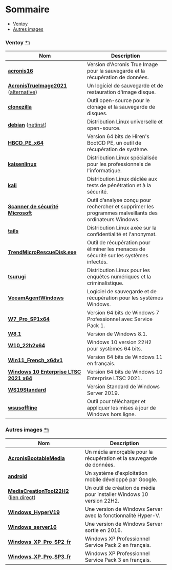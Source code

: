 # Sommaire
- [Ventoy](#ventoy-)
- [Autres images](#autres-images-)

### Ventoy [↰](#sommaire)
| Nom                                																								                                   | Description                                                                    						  |
|----------------------------------------------------------------------------------------------------------------------------------------------------------------------|----------------------------------------------------------------------------------------------------------|
| [**acronis16**](https://www.acronis.com/en-us/support/updates/index.html#consumer)                                                                                   | Version d'Acronis True Image pour la sauvegarde et la récupération de données.                           |
| [**AcronisTrueImage2021**](https://download.acronis.com/AcronisTrueImage2021_35860.exe) ([alternative](https://download.acronis.com/AcronisTrueImage2021_35860.iso)) | Un logiciel de sauvegarde et de restauration d'image disque.                                             |
| [**clonezilla**](https://clonezilla.org/downloads/download.php?branch=stable)                                                                                        | Outil open-source pour le clonage et la sauvegarde de disques.                                           |
| [**debian**](https://www.debian.org/CD/http-ftp/) ([netinst](https://www.debian.org/CD/netinst/))                                                                    | Distribution Linux universelle et open-source.                                                           |
| [**HBCD_PE_x64**](https://www.hirensbootcd.org/download/)                                                                                                            | Version 64 bits de Hiren's BootCD PE, un outil de récupération de système.                               |
| [**kaisenlinux**](https://kaisenlinux.org/downloads)                                                                                                                 | Distribution Linux spécialisée pour les professionnels de l'informatique.                                |
| [**kali**](https://www.kali.org/get-kali/#kali-installer-images)                                                                                                     | Distribution Linux dédiée aux tests de pénétration et à la sécurité.                                     |
| [**Scanner de sécurité Microsoft**](https://learn.microsoft.com/fr-fr/microsoft-365/security/intelligence/safety-scanner-download)                                   | Outil d’analyse conçu pour rechercher et supprimer les programmes malveillants des ordinateurs Windows.  |
| [**tails**](https://tails.net/install/download/index.en.html)                                                                                                        | Distribution Linux axée sur la confidentialité et l'anonymat.                                            |
| [**TrendMicroRescueDisk.exe**](https://www.trendmicro.com/fr_fr/forHome/products/free-tools/rescue-disk.html)                                                        | Outil de récupération pour éliminer les menaces de sécurité sur les systèmes infectés.                   |
| [**tsurugi**](https://tsurugi-linux.org/downloads.php)                                                                                                               | Distribution Linux pour les enquêtes numériques et la criminalistique.                                   |
| [**VeeamAgentWindows**](https://www.veeam.com/fr/agent-for-windows-community-edition.html)                                                                           | Logiciel de sauvegarde et de récupération pour les systèmes Windows.                                     |
| [**W7_Pro_SP1x64**](https://lecrabeinfo.net/telecharger/windows-7-professionnel-sp1-x64)                                                                             | Version 64 bits de Windows 7 Professionnel avec Service Pack 1.                                          |
| [**W8.1**](https://www.microsoft.com/fr-fr/software-download/windows8ISO)                                                                                            | Version de Windows 8.1.                                                                                  |
| [**W10_22h2x64**](https://archive.org/details/win-10-22-h-2-french-x-64)                                                                                             | Windows 10 version 22H2 pour systèmes 64 bits.                                                           |
| [**Win11_French_x64v1**](https://www.microsoft.com/fr-fr/software-download/windows11)                                                                                | Version 64 bits de Windows 11 en français.                                                               |
| [**Windows 10 Enterprise LTSC 2021 x64**](https://www.microsoft.com/en-us/evalcenter/download-windows-10-enterprise)                                                 | Version 64 bits de Windows 10 Enterprise LTSC 2021.                                                      |
| [**WS19Standard**](https://www.microsoft.com/en-us/evalcenter/download-windows-server-2019)                                                                          | Version Standard de Windows Server 2019.                                                                 |
| [**wsusoffline**](https://download.wsusoffline.net/)                                                                                                                 | Outil pour télécharger et appliquer les mises à jour de Windows hors ligne.                              |

### Autres images [↰](#sommaire)
| Nom                                                                                                                                                      | Description                                                                 |
|----------------------------------------------------------------------------------------------------------------------------------------------------------|-----------------------------------------------------------------------------|
| [**AcronisBootableMedia**](https://kb.acronis.com/getmedia?ckattempt=1)                                                                                  | Un média amorçable pour la récupération et la sauvegarde de données.        |
| [**android**](https://www.android-x86.org/releases)                                                                                                      | Un système d'exploitation mobile développé par Google.                      |
| [**MediaCreationTool22H2**](https://www.microsoft.com/fr-fr/software-download/windows10) ([lien direct](https://go.microsoft.com/fwlink/?LinkId=691209)) | Un outil de création de média pour installer Windows 10 version 22H2.       |
| [**Windows_HyperV19**](https://www.microsoft.com/en-us/evalcenter/download-hyper-v-server-2019)                                                          | Une version de Windows Server avec la fonctionnalité Hyper-V.               |
| [**Windows_server16**](https://www.microsoft.com/en-us/evalcenter/download-windows-server-2016)                                                          | Une version de Windows Server sortie en 2016.                               |
| [**Windows_XP_Pro_SP2_fr**](https://lecrabeinfo.net/telecharger/windows-xp-professionnel-edition-64-bits-sp2-vl)                                         | Windows XP Professionnel Service Pack 2 en français.                        |
| [**Windows_XP_Pro_SP3_fr**](https://lecrabeinfo.net/telecharger/windows-xp-professionnel-sp3)                                                            | Windows XP Professionnel Service Pack 3 en français.                        |
